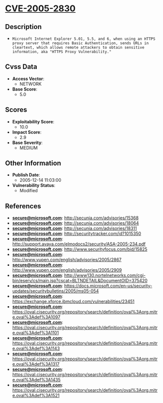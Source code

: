 
# [CVE-2005-2830](http://secunia.com/advisories/15368)

## Description

- `Microsoft Internet Explorer 5.01, 5.5, and 6, when using an HTTPS proxy server that requires Basic Authentication, sends URLs in cleartext, which allows remote attackers to obtain sensitive information, aka "HTTPS Proxy Vulnerability."`

## Cvss Data

- **Access Vector**:
  - NETWORK
- **Base Score**:
  - 5.0

## Scores

- **Exploitability Score**:
  - 10.0
- **Impact Score**:
  - 2.9
- **Base Severity**:
  - MEDIUM

## Other Information

- **Publish Date**:
  - 2005-12-14 11:03:00
- **Vulnerability Status**:
  - Modified

## References

- **secure@microsoft.com**: http://secunia.com/advisories/15368
- **secure@microsoft.com**: http://secunia.com/advisories/18064
- **secure@microsoft.com**: http://secunia.com/advisories/18311
- **secure@microsoft.com**: http://securitytracker.com/id?1015350
- **secure@microsoft.com**: http://support.avaya.com/elmodocs2/security/ASA-2005-234.pdf
- **secure@microsoft.com**: http://www.securityfocus.com/bid/15825
- **secure@microsoft.com**: http://www.vupen.com/english/advisories/2005/2867
- **secure@microsoft.com**: http://www.vupen.com/english/advisories/2005/2909
- **secure@microsoft.com**: http://www130.nortelnetworks.com/cgi-bin/eserv/cs/main.jsp?cscat=BLTNDETAIL&DocumentOID=375420
- **secure@microsoft.com**: https://docs.microsoft.com/en-us/security-updates/securitybulletins/2005/ms05-054
- **secure@microsoft.com**: https://exchange.xforce.ibmcloud.com/vulnerabilities/23451
- **secure@microsoft.com**: https://oval.cisecurity.org/repository/search/definition/oval%3Aorg.mitre.oval%3Adef%3A1097
- **secure@microsoft.com**: https://oval.cisecurity.org/repository/search/definition/oval%3Aorg.mitre.oval%3Adef%3A1101
- **secure@microsoft.com**: https://oval.cisecurity.org/repository/search/definition/oval%3Aorg.mitre.oval%3Adef%3A1143
- **secure@microsoft.com**: https://oval.cisecurity.org/repository/search/definition/oval%3Aorg.mitre.oval%3Adef%3A1317
- **secure@microsoft.com**: https://oval.cisecurity.org/repository/search/definition/oval%3Aorg.mitre.oval%3Adef%3A1435
- **secure@microsoft.com**: https://oval.cisecurity.org/repository/search/definition/oval%3Aorg.mitre.oval%3Adef%3A1521
